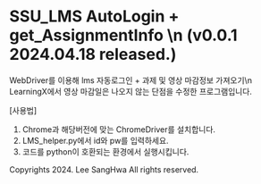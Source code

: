 # SSU_LMS AutoLogin + get_AssignmentInfo \n (v0.0.1 2024.04.18 released.)

WebDriver를 이용해 lms 자동로그인 + 과제 및 영상 마감정보 가져오기\n
LearningX에서 영상 마감일은 나오지 않는 단점을 수정한 프로그램입니다.

[사용법] 
1. Chrome과 해당버전에 맞는 ChromeDriver를 설치합니다.
2. LMS_helper.py에서 id와 pw를 입력하세요.
3. 코드를 python이 호환되는 환경에서 실행시킵니다.


Copyrights 2024. Lee SangHwa All rights reserved.
